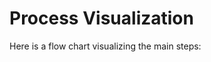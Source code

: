 # Process Visualization

Here is a flow chart visualizing the main steps:

<figure><img src="https://3790142297-files.gitbook.io/~/files/v0/b/gitbook-x-prod.appspot.com/o/spaces%2FJbWd8kIN0U4a2HVR5aA6%2Fuploads%2FnmIPt71chkDpUzBoS3k4%2FDF%20Contract%20Process%20-%20Frame%201.jpg?alt=media&#x26;token=c7f920ad-4063-4156-bd77-c0c1df49127c" alt=""><figcaption></figcaption></figure>
